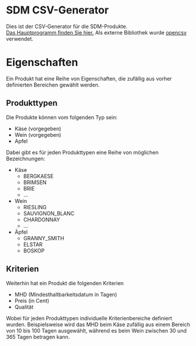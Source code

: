 # SDM CSV-Generator
Dies ist der CSV-Generator für die SDM-Produkte.  
[Das Hauptprogramm finden Sie hier.](https://github.com/e-reznik/SDM) Als externe Bibliothek wurde [opencsv](http://opencsv.sourceforge.net/) verwendet.

# Eigenschaften
Ein Produkt hat eine Reihe von Eigenschaften, die zufällig aus vorher definierten Bereichen gewählt werden.

## Produkttypen
Die Produkte können vom folgenden Typ sein:
 - Käse  (vorgegeben)
 - Wein (vorgegeben)
 - Apfel
 
Dabei gibt es für jeden Produkttypen eine Reihe von möglichen Bezeichnungen:

 - Käse
   - BERGKAESE
   - BRIMSEN
   - BRIE
   - ...
 - Wein
   - RIESLING
   - SAUVIGNON_BLANC
   - CHARDONNAY
   - ...
 - Äpfel
   - GRANNY_SMITH
   - ELSTAR
   - BOSKOP

##  Kriterien
Weiterhin hat ein Produkt die folgenden Kriterien
 - MHD (Mindesthaltbarkeitsdatum in Tagen)
 - Preis (in Cent)
 - Qualität
 
 Wobei für jeden Produkttypen individuelle Kriterienbereiche definiert wurden. Beispielsweise wird das MHD beim Käse zufällig aus einem Bereich von 10 bis 100 Tagen ausgewählt, während es beim Wein zwischen 30 und 365 Tagen betragen kann.
